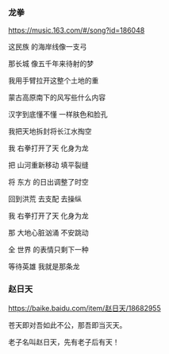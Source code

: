 ### 龙拳
https://music.163.com/#/song?id=186048

这民族 的海岸线像一支弓

那长城 像五千年来待射的梦

我用手臂拉开这整个土地的重

蒙古高原南下的风写些什么内容

汉字到底懂不懂 一样肤色和脸孔

我把天地拆封将长江水掏空

我 右拳打开了天 化身为龙

把 山河重新移动 填平裂缝

将 东方 的日出调整了时空

回到洪荒 去支配 去操纵

我 右拳打开了天 化身为龙

那 大地心脏汹涌 不安跳动

全 世界 的表情只剩下一种

等待英雄 我就是那条龙

### 赵日天
https://baike.baidu.com/item/赵日天/18682955

苍天即对吾如此不公，那吾即当灭天。

老子名叫赵日天，先有老子后有天！
